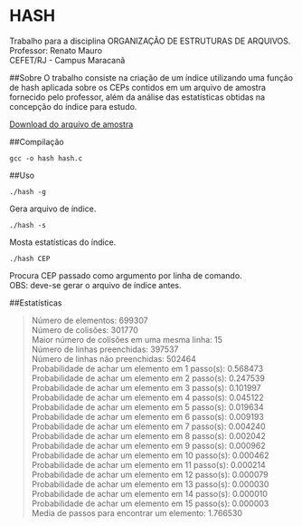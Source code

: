 # HASH
Trabalho para a disciplina ORGANIZAÇÃO DE ESTRUTURAS DE ARQUIVOS.  
Professor: Renato Mauro  
CEFET/RJ - Campus Maracanã

##Sobre
O trabalho consiste na criação de um índice utilizando uma função de hash aplicada sobre os CEPs contidos em um arquivo de amostra fornecido pelo professor, além da análise das estatísticas obtidas na concepção do índice para estudo.

[Download do arquivo de amostra](https://www.dropbox.com/sh/ow81qsfo4prvquu/AACNyR9TD9kE_0Om90rmtjwqa/Aula4?dl=0&preview=cep.dat)

##Compilação
```{r, engine='bash'}
gcc -o hash hash.c
```

##Uso
```{r, engine='bash'}
./hash -g
```
Gera arquivo de índice.  
```{r, engine='bash'}
./hash -s
```
Mosta estatísticas do índice.   
```{r, engine='bash'}
./hash CEP
```
Procura CEP passado como argumento por linha de comando.  
OBS: deve-se gerar o arquivo de índice antes.

##Estatísticas
>Número de elementos: 699307  
>Número de colisões: 301770  
>Maior número de colisões em uma mesma linha: 15  
>Número de linhas preenchidas: 397537  
>Número de linhas não preenchidas: 502464  
>Probabilidade de achar um elemento em 1 passo(s): 0.568473  
>Probabilidade de achar um elemento em 2 passo(s): 0.247539  
>Probabilidade de achar um elemento em 3 passo(s): 0.101997  
>Probabilidade de achar um elemento em 4 passo(s): 0.045122  
>Probabilidade de achar um elemento em 5 passo(s): 0.019634  
>Probabilidade de achar um elemento em 6 passo(s): 0.009193  
>Probabilidade de achar um elemento em 7 passo(s): 0.004240  
>Probabilidade de achar um elemento em 8 passo(s): 0.002042  
>Probabilidade de achar um elemento em 9 passo(s): 0.000962  
>Probabilidade de achar um elemento em 10 passo(s): 0.000462  
>Probabilidade de achar um elemento em 11 passo(s): 0.000214  
>Probabilidade de achar um elemento em 12 passo(s): 0.000079  
>Probabilidade de achar um elemento em 13 passo(s): 0.000030  
>Probabilidade de achar um elemento em 14 passo(s): 0.000010  
>Probabilidade de achar um elemento em 15 passo(s): 0.000003  
>Media de passos para encontrar um elemento: 1.766530  
